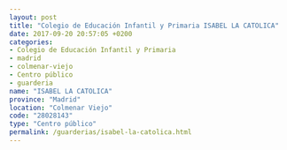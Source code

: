 ```yaml
---
layout: post
title: "Colegio de Educación Infantil y Primaria ISABEL LA CATOLICA"
date: 2017-09-20 20:57:05 +0200
categories:
- Colegio de Educación Infantil y Primaria
- madrid
- colmenar-viejo
- Centro público
- guarderia
name: "ISABEL LA CATOLICA"
province: "Madrid"
location: "Colmenar Viejo"
code: "28028143"
type: "Centro público"
permalink: /guarderias/isabel-la-catolica.html
---
```


